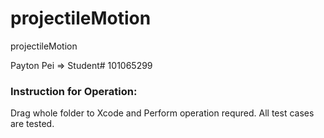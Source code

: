 # projectileMotion
projectileMotion

Payton Pei => Student# 101065299
### Instruction for Operation:
Drag whole folder to Xcode and Perform operation requred. All test cases are tested.